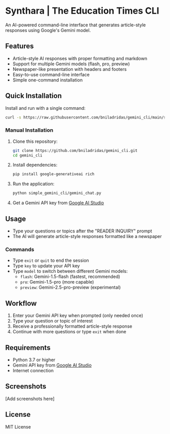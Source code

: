 # Synthara | The Education Times CLI

An AI-powered command-line interface that generates article-style responses using Google's Gemini model.

## Features

- Article-style AI responses with proper formatting and markdown
- Support for multiple Gemini models (flash, pro, preview)
- Newspaper-like presentation with headers and footers
- Easy-to-use command-line interface
- Simple one-command installation

## Quick Installation

Install and run with a single command:

```bash
curl -s https://raw.githubusercontent.com/bniladridas/gemini_cli/main/setup-cli.sh | bash
```

### Manual Installation

1. Clone this repository:
   ```bash
   git clone https://github.com/bniladridas/gemini_cli.git
   cd gemini_cli
   ```

2. Install dependencies:
   ```bash
   pip install google-generativeai rich
   ```

3. Run the application:
   ```bash
   python simple_gemini_cli/gemini_chat.py
   ```

4. Get a Gemini API key from [Google AI Studio](https://aistudio.google.com/app/apikey)

## Usage

- Type your questions or topics after the "READER INQUIRY" prompt
- The AI will generate article-style responses formatted like a newspaper

### Commands

- Type `exit` or `quit` to end the session
- Type `key` to update your API key
- Type `model` to switch between different Gemini models:
  - `flash`: Gemini-1.5-flash (fastest, recommended)
  - `pro`: Gemini-1.5-pro (more capable)
  - `preview`: Gemini-2.5-pro-preview (experimental)

## Workflow

1. Enter your Gemini API key when prompted (only needed once)
2. Type your question or topic of interest
3. Receive a professionally formatted article-style response
4. Continue with more questions or type `exit` when done

## Requirements

- Python 3.7 or higher
- Gemini API key from [Google AI Studio](https://aistudio.google.com/app/apikey)
- Internet connection

## Screenshots

[Add screenshots here]

## License

MIT License
